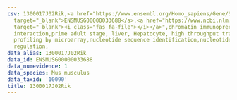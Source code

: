 ```yaml
---
csv: 1300017J02Rik,<a href="https://www.ensembl.org/Homo_sapiens/Gene/Summary?db=core;g=ENSMUSG00000033688"
  target="_blank">ENSMUSG00000033688</a>,<a href="https://www.ncbi.nlm.nih.gov/pubmed/23834426"
  target="_blank"><i class="fas fa-file"></i></a>",chromatin immunoprecipitation assay,direct
  interaction,prime adult stage, liver, Hepatocyte, high throughput transcription
  profiling by microarray,nucleotide sequence identification,nucleotide sequence identification,transcriptional
  regulation,
data_alias: 1300017J02Rik
data_id: ENSMUSG00000033688
data_numevidence: 1
data_species: Mus musculus
data_taxid: '10090'
title: 1300017J02Rik
---
```

